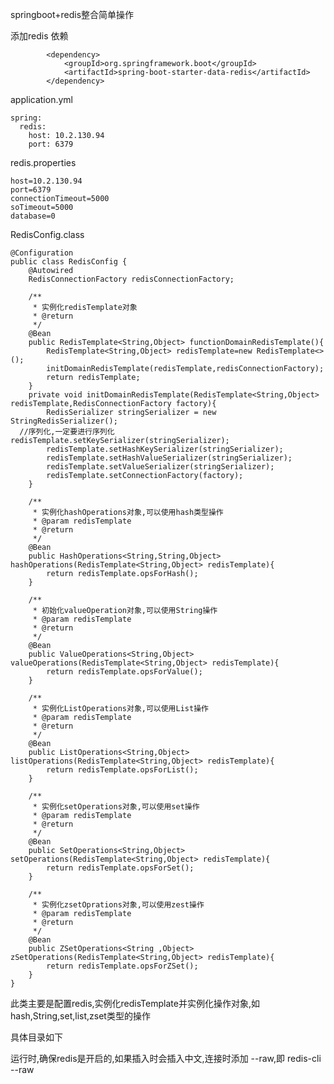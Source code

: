 springboot+redis整合简单操作

添加redis 依赖

    		<dependency>
    			<groupId>org.springframework.boot</groupId>
    			<artifactId>spring-boot-starter-data-redis</artifactId>
    		</dependency>

application.yml

    spring:
      redis:
        host: 10.2.130.94
        port: 6379

redis.properties

    host=10.2.130.94
    port=6379
    connectionTimeout=5000
    soTimeout=5000
    database=0

RedisConfig.class

    @Configuration
    public class RedisConfig {
        @Autowired
        RedisConnectionFactory redisConnectionFactory;
    
        /**
         * 实例化redisTemplate对象
         * @return
         */
        @Bean
        public RedisTemplate<String,Object> functionDomainRedisTemplate(){
            RedisTemplate<String,Object> redisTemplate=new RedisTemplate<>();
            initDomainRedisTemplate(redisTemplate,redisConnectionFactory);
            return redisTemplate;
        }
        private void initDomainRedisTemplate(RedisTemplate<String,Object> redisTemplate,RedisConnectionFactory factory){
            RedisSerializer stringSerializer = new StringRedisSerializer();
      //序列化,一定要进行序列化      redisTemplate.setKeySerializer(stringSerializer);
            redisTemplate.setHashKeySerializer(stringSerializer);
            redisTemplate.setHashValueSerializer(stringSerializer);
            redisTemplate.setValueSerializer(stringSerializer);
            redisTemplate.setConnectionFactory(factory);
        }
    
        /**
         * 实例化hashOperations对象,可以使用hash类型操作
         * @param redisTemplate
         * @return
         */
        @Bean
        public HashOperations<String,String,Object> hashOperations(RedisTemplate<String,Object> redisTemplate){
            return redisTemplate.opsForHash();
        }
    
        /**
         * 初始化valueOperation对象,可以使用String操作
         * @param redisTemplate
         * @return
         */
        @Bean
        public ValueOperations<String,Object> valueOperations(RedisTemplate<String,Object> redisTemplate){
            return redisTemplate.opsForValue();
        }
    
        /**
         * 实例化ListOperations对象,可以使用List操作
         * @param redisTemplate
         * @return
         */
        @Bean
        public ListOperations<String,Object> listOperations(RedisTemplate<String,Object> redisTemplate){
            return redisTemplate.opsForList();
        }
    
        /**
         * 实例化setOperations对象,可以使用set操作
         * @param redisTemplate
         * @return
         */
        @Bean
        public SetOperations<String,Object> setOperations(RedisTemplate<String,Object> redisTemplate){
            return redisTemplate.opsForSet();
        }
    
        /**
         * 实例化zsetOprations对象,可以使用zest操作
         * @param redisTemplate
         * @return
         */
        @Bean
        public ZSetOperations<String ,Object> zSetOperations(RedisTemplate<String,Object> redisTemplate){
            return redisTemplate.opsForZSet();
        }
    }

此类主要是配置redis,实例化redisTemplate并实例化操作对象,如hash,String,set,list,zset类型的操作

具体目录如下


运行时,确保redis是开启的,如果插入时会插入中文,连接时添加 --raw,即 redis-cli --raw








